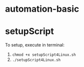 # automation-basic
# setupScript
To setup, execute in terminal:
1) `chmod +x setupScript4Linux.sh`
2) `./setupScript4Linux.sh`
